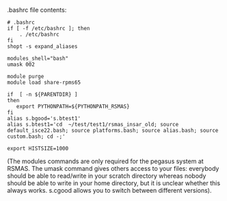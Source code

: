 .bashrc file contents:

```
# .bashrc
if [ -f /etc/bashrc ]; then
    . /etc/bashrc
fi
shopt -s expand_aliases

modules_shell="bash"
umask 002

module purge
module load share-rpms65

if  [ -n ${PARENTDIR} ] 
then
   export PYTHONPATH=${PYTHONPATH_RSMAS}
fi
alias s.bgood='s.btest1'
alias s.btest1='cd  ~/test/test1/rsmas_insar_old; source default_isce22.bash; source platforms.bash; source alias.bash; source custom.bash; cd -;'

export HISTSIZE=1000
```

(The modules commands are only required for the pegasus system at RSMAS. The umask command gives others access to your files: everybody should be able to read/write in your scratch directory whereas nobody should be able to write in your home directory, but it is unclear whether this always works. s.cgood allows you to switch between different versions). 
